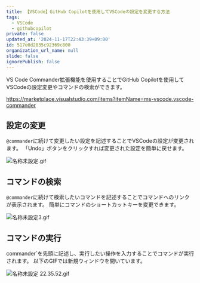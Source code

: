```yaml
---
title: 【VSCode】GitHub Copilotを使用してVSCodeの設定を変更する方法
tags:
  - VSCode
  - githubcopilot
private: false
updated_at: '2024-11-17T22:43:39+09:00'
id: 517e0d2835c92369c800
organization_url_name: null
slide: false
ignorePublish: false
---
```

VS Code Commander拡張機能を使用することでGitHub Copilotを使用してVSCodeの設定変更やコマンドの検索ができます。

https://marketplace.visualstudio.com/items?itemName=ms-vscode.vscode-commander

## 設定の変更

`@commander`に続けて変更したい設定を記述することでVSCodeの設定が変更されます。
「Undo」ボタンをクリックすれば変更された設定を簡単に戻せます。

![名称未設定.gif](https://qiita-image-store.s3.ap-northeast-1.amazonaws.com/0/2342443/a6a082f4-7601-7b66-2068-6a64a9261cef.gif)

## コマンドの検索

`@commander`に続けて検索したいコマンドを記述することでコマンドへのリンクが表示されます。
簡単にコマンドのショートカットキーを変更できます。

![名称未設定3.gif](https://qiita-image-store.s3.ap-northeast-1.amazonaws.com/0/2342443/8c136772-d9a8-0b87-db23-6811f31f689e.gif)

## コマンドの実行

commander`を先頭に記述し、実行したい操作を入力することでコマンドが実行されます。
以下のGIFでは新規ウィンドウを開いています。

![名称未設定 22.35.52.gif](https://qiita-image-store.s3.ap-northeast-1.amazonaws.com/0/2342443/1703154d-d6c1-ca6a-12ee-991e8bcd3bcc.gif)
